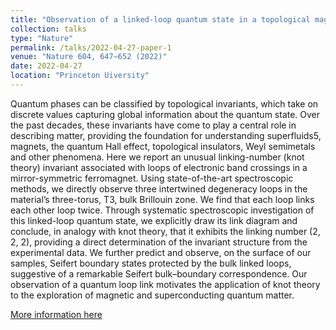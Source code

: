 ```yaml
---
title: "Observation of a linked-loop quantum state in a topological magnet"
collection: talks
type: "Nature"
permalink: /talks/2022-04-27-paper-1
venue: "Nature 604, 647–652 (2022)"
date: 2022-04-27
location: "Princeton Uiversity"
---
```




Quantum phases can be classified by topological invariants, which take on discrete values capturing global information about the quantum state. Over the past decades, these invariants have come to play a central role in describing matter, providing the foundation for understanding superfluids5, magnets, the quantum Hall effect, topological insulators, Weyl semimetals and other phenomena. Here we report an unusual linking-number (knot theory) invariant associated with loops of electronic band crossings in a mirror-symmetric ferromagnet. Using state-of-the-art spectroscopic methods, we directly observe three intertwined degeneracy loops in the material’s three-torus, T3, bulk Brillouin zone. We find that each loop links each other loop twice. Through systematic spectroscopic investigation of this linked-loop quantum state, we explicitly draw its link diagram and conclude, in analogy with knot theory, that it exhibits the linking number (2, 2, 2), providing a direct determination of the invariant structure from the experimental data. We further predict and observe, on the surface of our samples, Seifert boundary states protected by the bulk linked loops, suggestive of a remarkable Seifert bulk–boundary correspondence. Our observation of a quantum loop link motivates the application of knot theory to the exploration of magnetic and superconducting quantum matter.



[More information here](https://www.nature.com/articles/s41586-022-04512-8)